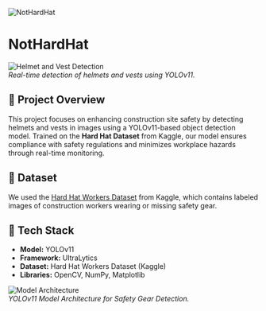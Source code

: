 ![NotHardHat](https://github.com/user-attachments/assets/beb86c57-4de9-4d54-bea0-40bd60b3bbbd)
# NotHardHat

![Helmet and Vest Detection](assets/demo_image.jpg)  
*Real-time detection of helmets and vests using YOLOv11.*

## 📌 Project Overview
This project focuses on enhancing construction site safety by detecting helmets and vests in images using a YOLOv11-based object detection model. Trained on the **Hard Hat Dataset** from Kaggle, our model ensures compliance with safety regulations and minimizes workplace hazards through real-time monitoring.

## 📂 Dataset
We used the [Hard Hat Workers Dataset](https://www.kaggle.com/datasets/muhammetzahitaydn/hardhat-vest-dataset-v3) from Kaggle, which contains labeled images of construction workers wearing or missing safety gear.

## 🚀 Tech Stack
- **Model:** YOLOv11
- **Framework:** UltraLytics
- **Dataset:** Hard Hat Workers Dataset (Kaggle)
- **Libraries:** OpenCV, NumPy, Matplotlib


![Model Architecture](https://drive.google.com/file/d/1WL6O12HZS7J22MozqA88Ro23jTlJEmC0/view?usp=drive_link)  
*YOLOv11 Model Architecture for Safety Gear Detection.*
